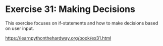 # Exercise 31: Making Decisions

This exercise focuses on if-statements and how to make decisions based on user input.

https://learnpythonthehardway.org/book/ex31.html
